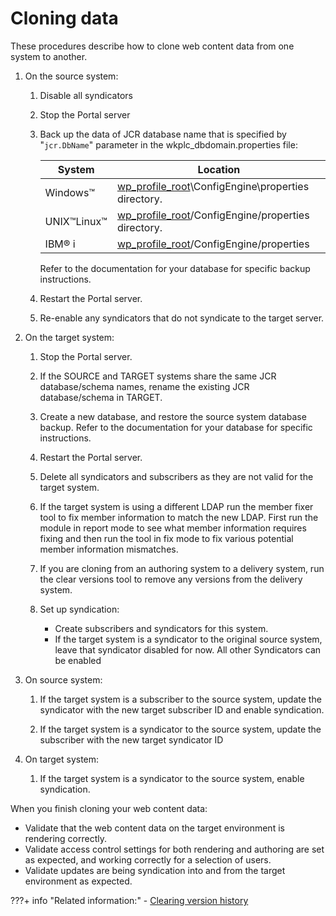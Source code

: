 # Cloning data

These procedures describe how to clone web content data from one system to another.

1.  On the source system:

    1.  Disable all syndicators

    2.  Stop the Portal server

    3.  Back up the data of JCR database name that is specified by "`jcr.DbName`" parameter in the wkplc\_dbdomain.properties file:

        |System|Location|
        |------|--------|
        |Windows™|[wp\_profile\_root](../../../../../guide_me/wpsdirstr.md)\\ConfigEngine\\properties directory.|
        |UNIX™Linux™|[wp\_profile\_root](../../../../../guide_me/wpsdirstr.md)/ConfigEngine/properties directory.|
        |IBM® i|[wp\_profile\_root](../../../../../guide_me/wpsdirstr.md)/ConfigEngine/properties|

        Refer to the documentation for your database for specific backup instructions.

    4.  Restart the Portal server.

    5.  Re-enable any syndicators that do not syndicate to the target server.

2.  On the target system:

    1.  Stop the Portal server.

    2.  If the SOURCE and TARGET systems share the same JCR database/schema names, rename the existing JCR database/schema in TARGET.

    3.  Create a new database, and restore the source system database backup. Refer to the documentation for your database for specific instructions.

    4.  Restart the Portal server.

    5.  Delete all syndicators and subscribers as they are not valid for the target system.

    6.  If the target system is using a different LDAP run the member fixer tool to fix member information to match the new LDAP. First run the module in report mode to see what member information requires fixing and then run the tool in fix mode to fix various potential member information mismatches.

    7.  If you are cloning from an authoring system to a delivery system, run the clear versions tool to remove any versions from the delivery system.

    8.  Set up syndication:

        -   Create subscribers and syndicators for this system.
        -   If the target system is a syndicator to the original source system, leave that syndicator disabled for now. All other Syndicators can be enabled
3.  On source system:

    1.  If the target system is a subscriber to the source system, update the syndicator with the new target subscriber ID and enable syndication.

    2.  If the target system is a syndicator to the source system, update the subscriber with the new target syndicator ID

4.  On target system:

    1.  If the target system is a syndicator to the source system, enable syndication.


When you finish cloning your web content data:

-   Validate that the web content data on the target environment is rendering correctly.
-   Validate access control settings for both rendering and authoring are set as expected, and working correctly for a selection of users.
-   Validate updates are being syndication into and from the target environment as expected.


???+ info "Related information:"
    - [Clearing version history](../wcm_admin_clear_versions.md)

